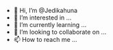 - 👋 Hi, I’m @Jedikahuna
- 👀 I’m interested in ...
- 🌱 I’m currently learning ...
- 💞️ I’m looking to collaborate on ...
- 📫 How to reach me ...

<!---
Jedikahuna/Jedikahuna is a ✨ special ✨ repository because its `README.md` (this file) appears on your GitHub profile.
You can click the Preview link to take a look at your changes.
--->
